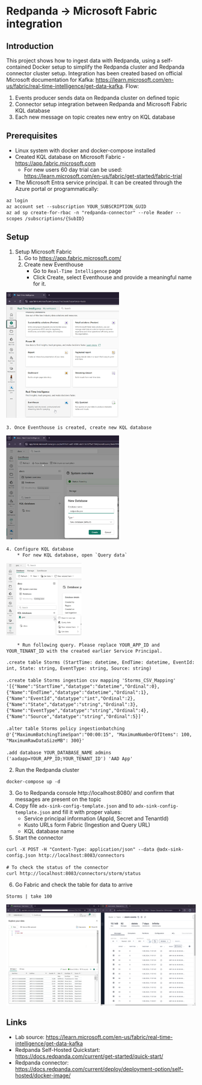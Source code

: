 # Redpanda -> Microsoft Fabric integration

## Introduction
This project shows how to ingest data with Redpanda, using a self-contained Docker setup to simplify the Redpanda cluster and Redpanda connector cluster setup. Integration has been created based on official Microsoft documentation for Kafka: https://learn.microsoft.com/en-us/fabric/real-time-intelligence/get-data-kafka.
Flow:
1. Events producer sends data on Redpanda cluster on defined topic
2. Connector setup integration between Redpanda and Microsoft Fabric KQL database
3. Each new message on topic creates new entry on KQL database

## Prerequisites
* Linux system with docker and docker-compose installed
* Created KQL database on Microsoft Fabric - https://app.fabric.microsoft.com
    * For new users 60 day trial can be used: https://learn.microsoft.com/en-us/fabric/get-started/fabric-trial
* The Microsoft Entra service principal. It can be created through the Azure portal or programmatically:
```
az login
az account set --subscription YOUR_SUBSCRIPTION_GUID
az ad sp create-for-rbac -n "redpanda-connector" --role Reader --scopes /subscriptions/{SubID}
```

## Setup
1. Setup Microsoft Fabric
    1. Go to https://app.fabric.microsoft.com/
    2. Create new Eventhouse
        * Go to `Real-Time Intelligence` page
        * Click Create, select Eventhouse and provide a meaningful name for it.
<img src='docs/create-eventhouse.png' width='300'>

    3. Once Eventhouse is created, create new KQL database
<img src='docs/create-kql-db.png' width='300'>

    4. Configure KQL database
        * For new KQL database, open `Query data`
<img src='docs/query-data.png' width='200'>

        * Run following query. Please replace YOUR_APP_ID and YOUR_TENANT_ID with the created earlier Service Principal.
```
.create table Storms (StartTime: datetime, EndTime: datetime, EventId: int, State: string, EventType: string, Source: string)

.create table Storms ingestion csv mapping 'Storms_CSV_Mapping' '[{"Name":"StartTime","datatype":"datetime","Ordinal":0}, {"Name":"EndTime","datatype":"datetime","Ordinal":1},{"Name":"EventId","datatype":"int","Ordinal":2},{"Name":"State","datatype":"string","Ordinal":3},{"Name":"EventType","datatype":"string","Ordinal":4},{"Name":"Source","datatype":"string","Ordinal":5}]'

.alter table Storms policy ingestionbatching @'{"MaximumBatchingTimeSpan":"00:00:15", "MaximumNumberOfItems": 100, "MaximumRawDataSizeMB": 300}'

.add database YOUR_DATABASE_NAME admins  ('aadapp=YOUR_APP_ID;YOUR_TENANT_ID') 'AAD App'
```

2. Run the Redpanda cluster
```
docker-compose up -d
```
3. Go to Redpanda console http://localhost:8080/ and confirm that messages are present on the topic
4. Copy file `adx-sink-config-template.json` and to `adx-sink-config-template.json` and fill it with proper values:
    * Service principal information (AppId, Secret and TenantId)
    * Kusto URLs form Fabric (Ingestion and Query URL)
    * KQL database name
5. Start the connector
```
curl -X POST -H "Content-Type: application/json" --data @adx-sink-config.json http://localhost:8083/connectors

# To check the status of the connector
curl http://localhost:8083/connectors/storm/status
```
6. Go Fabric and check the table for data to arrive
```
Storms | take 100
```
<img src='docs/get-events.png' width='700'>

## Links
* Lab source: https://learn.microsoft.com/en-us/fabric/real-time-intelligence/get-data-kafka
* Redpanda Self-Hosted Quickstart: https://docs.redpanda.com/current/get-started/quick-start/
* Redpanda connector: https://docs.redpanda.com/current/deploy/deployment-option/self-hosted/docker-image/
